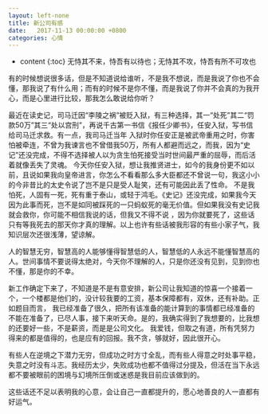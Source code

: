 ```yaml
---
layout: left-none
title: 新公司有感
date:   2017-11-13 00:00:00 +0800
categories: 心情
---
```

* content
{:toc}
无恃其不来，恃吾有以待也；无恃其不攻，恃吾有所不可攻也
<!-- more -->

有的时候想说很多话，但是不知道说给谁听，不是我不想说，而是我说了你也不会懂，那我说了有什么用；而有的时候不是你不懂，而是我说了你并不会真的为我开心，而是心里进行比较，那我怎么敢说给你听？

最近在读史记，司马迁因“李陵之祸”被贬入狱，有三种选择，其一“处死”其二“罚款50万”其三“处以宫刑”，再说千古第一书信《报任少卿书》，任安入狱，写书信给司马迁求救。有一点，我司马迁当年
入狱时你任安正是被武帝重用之时，你害怕被牵连，不曾为我谏言也不曾借我50万，所有人都避而远之，而我，因为“史记”还没完成，不得不选择被人以为贪生怕死接受当时世间最严重的屈辱，而后活着就像丢失了灵魂。
今天你任安入狱，想让我推贤进士，如今的我身份更不如以前，且说如果我向皇帝进言，你怎么不看看那么多大臣都还不曾说一句，我这小小的今非昔比的太史令说了岂不是只是受人耻笑，还有可能因此丢了性命。
不是我怕死，人固有一死，死有重于泰山，或轻于鸿毛。《史记》还没完成，如果我今天因为此事而死，岂不是如同被踩死的一只蚂蚁死的毫无价值。但如果我没有史记我就会救你，你可能不相信我说的话，但我又不得不说
，因为你就要死了，这些话只有等我死去的那天你才真的理解。以上也许有些话被我形容的有些小家子气，我知识层次还很浅薄，望谅解。

人的智慧无穷，智慧高的人能够懂得智慧低的人，智慧低的人永远不能懂智慧高的人。世间事情不要说得太绝对，今天你不理解的人，只是你还没有见到，见到你也不懂，那是你的不幸。

新工作确定下来了，不知道是不是有意安排，新公司让我知道的惊喜一个接着一个，一个楼都是他们的，没计较我要的工资，基本保障都有，双休，还有补助。正如题目而言，
我已经准备了很久，把所有该准备的能计算到的事情都已经准备的不能在准备了，已尽人事，接下来听天命。是的，我确实得到了我想要的，比我想的还要好一些，不是薪资，而是是公司文化。
我爱钱，但取之有道，所有凭努力得来的都是值得的，也是应有的回报。我不贪，够就好，因此很开心。

有些人在逆境之下潜力无穷，但成功之时方寸全乱，而有些人得意之时处事平稳，失意之时没有斗志。我经历太少，失败成功也都不值得过分提及，但活在当下永远都不要被眼前的困境与幻境所压倒或迷惑是我目前应该做到的。

这些话还不足以表明我的心意，会让自己一直都提升的，愿心地善良的人一直都有好运气。
<br>
<br>
<br>
<br>




